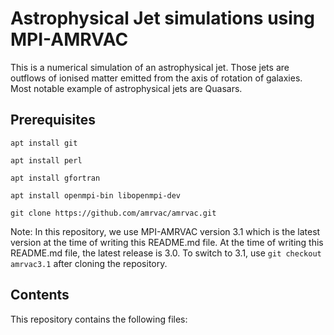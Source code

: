 # Astrophysical Jet simulations using MPI-AMRVAC

This is a numerical simulation of an astrophysical jet. Those jets are outflows of ionised matter emitted from the axis of rotation of galaxies. Most notable example of astrophysical jets are Quasars.

## Prerequisites

`apt install git`

`apt install perl`

`apt install gfortran`

`apt install openmpi-bin libopenmpi-dev`

`git clone https://github.com/amrvac/amrvac.git`

Note: In this repository, we use MPI-AMRVAC version 3.1 which is the latest version at the time of writing this README.md file. At the time of writing this README.md file, the latest release is 3.0. To switch to 3.1, use `git checkout amrvac3.1` after cloning the repository.

## Contents

This repository contains the following files:

